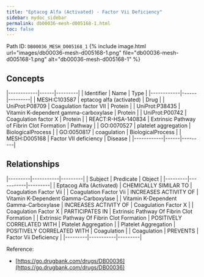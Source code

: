 ```yaml
---
title: "Eptacog Alfa (Activated) - Factor Vii Deficiency"
sidebar: mydoc_sidebar
permalink: db00036-mesh-d005168-1.html
toc: false 
---
```



Path ID: `DB00036_MESH_D005168_1`
{% include image.html url="images/db00036-mesh-d005168-1.png" file="db00036-mesh-d005168-1.png" alt="db00036-mesh-d005168-1" %}

## Concepts

|------------|------|---------|
| Identifier | Name | Type    |
|------------|------|---------|
| MESH:C103587 | eptacog alfa (activated) | Drug |
| UniProt:P08709 | Coagulation factor VII | Protein |
| UniProt:P38435 | Vitamin K-dependent gamma-carboxylase | Protein |
| UniProt:P00742 | Coagulation factor X | Protein |
| REACT:R-HSA-140834 | Extrinsic Pathway of Fibrin Clot Formation | Pathway |
| GO:0070527 | platelet aggregation | BiologicalProcess |
| GO:0050817 | coagulation | BiologicalProcess |
| MESH:D005168 | Factor VII deficiency | Disease |
|------------|------|---------|

## Relationships

|---------|-----------|---------|
| Subject | Predicate | Object  |
|---------|-----------|---------|
| Eptacog Alfa (Activated) | CHEMICALLY SIMILAR TO | Coagulation Factor Vii |
| Coagulation Factor Vii | INCREASES ACTIVITY OF | Vitamin K-Dependent Gamma-Carboxylase |
| Vitamin K-Dependent Gamma-Carboxylase | INCREASES ACTIVITY OF | Coagulation Factor X |
| Coagulation Factor X | PARTICIPATES IN | Extrinsic Pathway Of Fibrin Clot Formation |
| Extrinsic Pathway Of Fibrin Clot Formation | POSITIVELY CORRELATED WITH | Platelet Aggregation |
| Platelet Aggregation | POSITIVELY CORRELATED WITH | Coagulation |
| Coagulation | PREVENTS | Factor Vii Deficiency |
|---------|-----------|---------|

Reference: 
  - [https://go.drugbank.com/drugs/DB00036](https://go.drugbank.com/drugs/DB00036)

